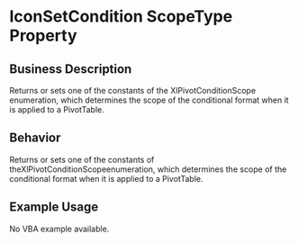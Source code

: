 # IconSetCondition ScopeType Property

## Business Description
Returns or sets one of the constants of the XlPivotConditionScope enumeration, which determines the scope of the conditional format when it is applied to a PivotTable.

## Behavior
Returns or sets one of the constants of theXlPivotConditionScopeenumeration, which determines the scope of the conditional format when it is applied to a PivotTable.

## Example Usage
No VBA example available.
